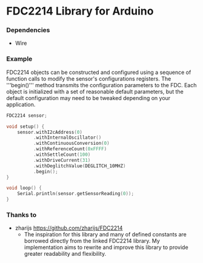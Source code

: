 # FDC2214 Library for Arduino

### Dependencies
* Wire

### Example
FDC2214 objects can be constructed and configured using a sequence of function calls to modify the sensor's configurations registers. The '''begin()''' method transmits the configuration parameters to the FDC. Each object is initialized with a set of reasonable default parameters, but the default configuration may need to be tweaked depending on your application.

```c++
FDC2214 sensor;

void setup() {
    sensor.withI2cAddress(0)
          .withInternalOscillator()
          .withContinuousConversion(0)
          .withReferenceCount(0xFFFF)
          .withSettleCount(100)
          .withDriveCurrent(31)
          .withDeglitchValue(DEGLITCH_10MHZ)
          .begin();
}

void loop() {
    Serial.println(sensor.getSensorReading(0));
}
```

### Thanks to

* zharijs <https://github.com/zharijs/FDC2214>
    - The inspiration for this library and many of defined constants are borrowed directly from the linked FDC2214 library. My implementation aims to rewrite and improve this          library to provide greater readability and flexibility. 